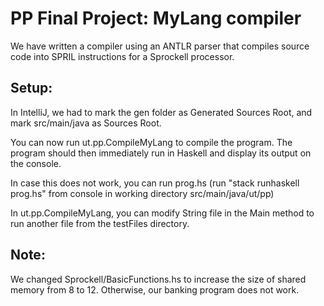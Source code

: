 # PP Final Project: MyLang compiler
We have written a compiler using an ANTLR parser that compiles source code into SPRIL instructions for a Sprockell processor.
## Setup:
In IntelliJ, we had to mark the gen folder as Generated Sources Root, and mark src/main/java as Sources Root.

You can now run ut.pp.CompileMyLang to compile the program. The program should then immediately run in Haskell and display its output on the console.

In case this does not work, you can run prog.hs (run "stack runhaskell prog.hs" from console in working directory src/main/java/ut/pp)

In ut.pp.CompileMyLang, you can modify String file in the Main method to run another file from the testFiles directory.

## Note:
We changed Sprockell/BasicFunctions.hs to increase the size of shared memory from 8 to 12. Otherwise, our banking program does not work.